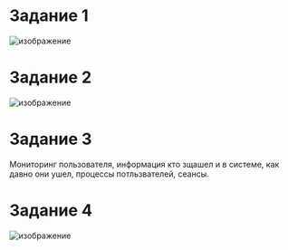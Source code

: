 # Задание 1

![изображение](https://user-images.githubusercontent.com/107613708/183396183-4c89d2ba-42f5-4169-aafc-90204db87255.png)

# Задание 2

![изображение](https://user-images.githubusercontent.com/107613708/183398217-a9087f83-7ce5-46e7-aa8a-2963f365f66c.png)

# Задание 3

Мониторинг пользователя, информация кто зщашел и в системе, как давно они ушел, процессы потльзвателей, сеансы.

# Задание 4

![изображение](https://user-images.githubusercontent.com/107613708/183400559-dd4a2510-82be-42b3-a31a-2273d9cf27d7.png)
